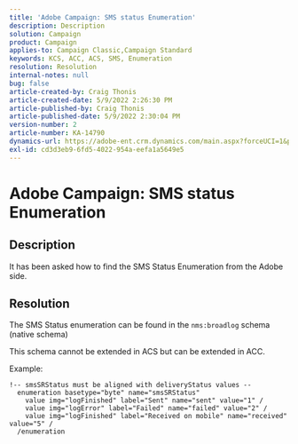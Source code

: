 ```yaml
---
title: 'Adobe Campaign: SMS status Enumeration'
description: Description
solution: Campaign
product: Campaign
applies-to: Campaign Classic,Campaign Standard
keywords: KCS, ACC, ACS, SMS, Enumeration
resolution: Resolution
internal-notes: null
bug: false
article-created-by: Craig Thonis
article-created-date: 5/9/2022 2:26:30 PM
article-published-by: Craig Thonis
article-published-date: 5/9/2022 2:30:04 PM
version-number: 2
article-number: KA-14790
dynamics-url: https://adobe-ent.crm.dynamics.com/main.aspx?forceUCI=1&pagetype=entityrecord&etn=knowledgearticle&id=18aaba00-a4cf-ec11-a7b5-00224809c196
exl-id: cd3d3eb9-6fd5-4022-954a-eefa1a5649e5
---
```

# Adobe Campaign: SMS status Enumeration

## Description


It has been asked how to find the SMS Status Enumeration from the Adobe side.


## Resolution


The SMS Status enumeration can be found in the `nms:broadlog` schema (native schema)

This schema cannot be extended in ACS but can be extended in ACC.

Example:
```
!-- smsSRStatus must be aligned with deliveryStatus values --
  enumeration basetype="byte" name="smsSRStatus"
    value img="logFinished" label="Sent" name="sent" value="1" /
    value img="logError" label="Failed" name="failed" value="2" /
    value img="logFinished" label="Received on mobile" name="received" value="5" /
  /enumeration
```
